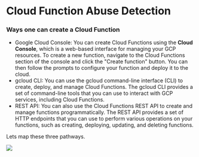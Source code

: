 # Cloud Function Abuse Detection


### Ways one can create a Cloud Function

- Google Cloud Console: You can create Cloud Functions using the **Cloud Console**, which is a web-based interface for managing your GCP resources. To create a new function, navigate to the Cloud Functions section of the console and click the "Create function" button. You can then follow the prompts to configure your function and deploy it to the cloud.
- gcloud CLI: You can use the gcloud command-line interface (CLI) to create, deploy, and manage Cloud Functions. The gcloud CLI provides a set of command-line tools that you can use to interact with GCP services, including Cloud Functions. 
- REST API: You can also use the Cloud Functions REST API to create and manage functions programmatically. The REST API provides a set of HTTP endpoints that you can use to perform various operations on your functions, such as creating, deploying, updating, and deleting functions.

Lets map these three pathways. 

![](https://github.com/anrbn/blog/blob/main/images/1.jpg)
